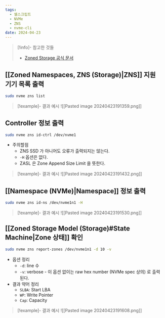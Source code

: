 ```yaml
---
tags:
  - 쉘스크립트
  - NVMe
  - ZNS
  - nvme-cli
date: 2024-04-23
---
```

> [!info]- 참고한 것들
> - [Zoned Storage 공식 문서](https://zonedstorage.io/docs/tools/zns)

## [[Zoned Namespaces, ZNS (Storage)|ZNS]] 지원 기기 목록 출력

```bash
sudo nvme zns list
```

> [!example]- 결과 예시
> ![[Pasted image 20240423191359.png]]
## Controller 정보 출력

```bash
sudo nvme zns id-ctrl /dev/nvme1
```

- 주의할점
	- ZNS SSD 가 아니어도 오류가 출력되지는 않는다.
	- `-H` 옵션은 없다.
	- ZASL 은 Zone Append Size Limit 을 뜻한다.

> [!example]- 결과 예시
> ![[Pasted image 20240423191432.png]]

## [[Namespace (NVMe)|Namespace]] 정보 출력

```bash
sudo nvme zns id-ns /dev/nvme1n1 -H
```

> [!example]- 결과 예시
> ![[Pasted image 20240423191530.png]]
## [[Zoned Storage Model (Storage)#State Machine|Zone 상태]] 확인

```bash
sudo nvme zns report-zones /dev/nvme1n1 -d 10 -v
```

- 옵션 정리
	- `-d`: line 수
	- `-v`: verbose - 이 옵션 없이는 raw hex number (NVMe spec 상의) 로 출력된다.
- 결과 약어 정리
	- `SLBA`: Start LBA
	- `WP`: Write Pointer
	- `Cap`: Capacity

> [!example]- 결과 예시
> ![[Pasted image 20240423191608.png]]